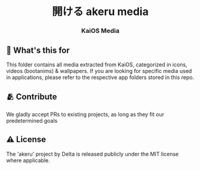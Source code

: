 <h1 align="center">
  開ける akeru media
</h1>
<h3 align="center">
KaiOS Media
</p>

## 📖 What's this for

This folder contains all media extracted from KaiOS, categorized in icons, videos (bootanims) & wallpapers.
If you are looking for specific media used in applications, please refer to the respective app folders stored in this repo.

## 🫂 Contribute

We gladly accept PRs to existing projects, as long as they fit our predetermined goals

## ⚠️ License

The 'akeru' project by Delta is released publicly under the MIT license where applicable.